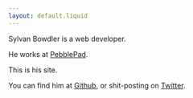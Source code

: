 ```yaml
---
layout: default.liquid
---
```


Sylvan Bowdler is a web developer.

He works at [PebblePad](https://wwww.pebblepad.co.uk).

This is his site.

You can find him at [Github](https://github.com/SylvanB), or shit-posting on [Twitter](https://twitter.com/goldsoulsylvan).

<!--
## Events I Have Attended
26/10/19 - [HackTheMidlands 4.0](https://hackthemidlands.com/) - A West Midlands Hackathon where my team created [Project Fanta](https://github.com/kanaikimi/project-fanta), a SMS notification system built around the Twilio API.

08/11/2019 - [CodeMeshLDN 2019](https://www.codesync.global/conferences/code-mesh-ldn-2019/) - A Conference focused on distributed systems - my highlight of the conf being [this](https://www.codesync.global/media/the-art-of-challenging-assumptions-cmldn19/) talk from  Maxim Fedorov on challenging assumptions.
-->
<!--
## Where to find me? -->

